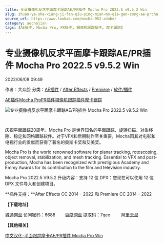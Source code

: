 ```yaml
---
title: 专业摄像机反求平面摩卡跟踪AE/PR插件 Mocha Pro 2022.5 v9.5.2 Win
slug: zhuan-ye-she-xiang-ji-fan-qiu-ping-mian-mo-qia-gen-zong-ae-prcha-jian-mocha-pro-2022-5-v9-5-2-win
source_url: https://www.lookae.com/mocha-952-adobe/
category: aechajian
tags: [AE插件, Mocha Pro, PR插件, 摄像机跟踪插件, 摩卡跟踪]
---
```

# 专业摄像机反求平面摩卡跟踪AE/PR插件 Mocha Pro 2022.5 v9.5.2 Win

2022/06/08 09:49

作者：大众脸
分类：[AE插件](https://www.lookae.com/after-effects/aechajian/) / [After Effects](https://www.lookae.com/after-effects/) / [Premiere](https://www.lookae.com/qitarjcj/premierezy/) / [软件/插件](https://www.lookae.com/qitarjcj/)

[AE插件](https://www.lookae.com/tag/ae%e6%8f%92%e4%bb%b6/)[Mocha Pro](https://www.lookae.com/tag/mocha-pro/)[PR插件](https://www.lookae.com/tag/pr%e6%8f%92%e4%bb%b6/)[摄像机跟踪插件](https://www.lookae.com/tag/%e6%91%84%e5%83%8f%e6%9c%ba%e8%b7%9f%e8%b8%aa%e6%8f%92%e4%bb%b6/)[摩卡跟踪](https://www.lookae.com/tag/%e6%91%a9%e5%8d%a1%e8%b7%9f%e8%b8%aa/)

![专业摄像机反求平面摩卡跟踪AE/PR插件 Mocha Pro 2022.5 v9.5.2 Win](https://www.lookae.com/wp-content/uploads/2021/09/mocha-2022-adobe.jpg "专业摄像机反求平面摩卡跟踪AE/PR插件 Mocha Pro 2022.5 v9.5.2 Win-LookAE.com")

[﻿﻿﻿﻿﻿](https://cloud.video.taobao.com//play/u/705956171/p/1/e/6/t/1/357166271183.mp4)

庆祝平面跟踪20周年。Mocha Pro 是世界知名的平面跟踪、旋转扫描、对象移除、稳定和网格跟踪软件。对于VFX和后期制作至关重要，Mocha因其对电影和电视行业的贡献而获得了著名的奥斯卡奖和艾美奖。

Mocha Pro is the world renowned software for planar tracking, rotoscoping, object removal, stabilization, and mesh tracking. Essential to VFX and post-production, Mocha has been recognized with prestigious Academy and Emmy Awards for its contribution to the film and television industry.

Mocha Pro 2022.5 V9.5.2 升级内容：支持 12 位 DPX：您现在可以使用 12 位 DPX 文件导入和创建项目。

**插件支持：**After Effects CC 2014 – 2022 和 Premiere CC 2014 – 2022

**【下载地址】**

[城通网盘](https://url70.ctfile.com/f/2827370-590796259-595e7c?p=4431) 访问密码：6688        [百度网盘](https://pan.baidu.com/s/1SzAYlLBxZXewScxt7UT5Kw?pwd=7qeo) 提取码：7qeo         [阿里云盘](https://www.aliyundrive.com/s/iSdTtKcNjxP)

**【其他相关】**

[中文汉化-平面跟踪摩卡AE/PR插件 Mocha Pro Win](https://www.lookae.com/mocha-pro-aepr/)
